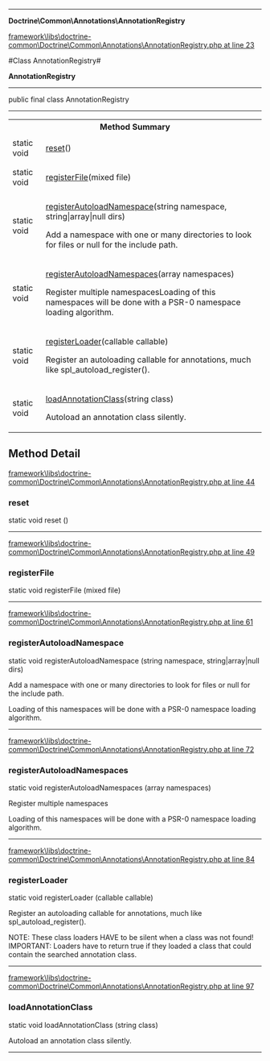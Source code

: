 

- - -

**Doctrine\Common\Annotations\AnnotationRegistry**


<a href="https://github.com/JeyDotC/Hirudo/blob/master/framework/libs/doctrine-common/Doctrine/Common/Annotations/AnnotationRegistry.php#L23" >framework\libs\doctrine-common\Doctrine\Common\Annotations\AnnotationRegistry.php at line 23</a>

#Class AnnotationRegistry#

**AnnotationRegistry**




- - -

<p class="signature"><span class='k'>public final  class</span> <span class='nx'>AnnotationRegistry</span></p>



- - -

<table id="summary_method">
<tr><th colspan="2">Method Summary</th></tr>
<tr>
<td><span class='k'>static </span> <span class='nx'>void</span></td>
<td class="description"><p class="name"><a href="#reset">reset</a>()</p></td>
</tr>
<tr>
<td><span class='k'>static </span> <span class='nx'>void</span></td>
<td class="description"><p class="name"><a href="#registerfile">registerFile</a>(mixed file)</p></td>
</tr>
<tr>
<td><span class='k'>static </span> <span class='nx'>void</span></td>
<td class="description"><p class="name"><a href="#registerautoloadnamespace">registerAutoloadNamespace</a>(string namespace, string|array|null dirs)</p><p class="description">Add a namespace with one or many directories to look for files or null for the include path.
</p></td>
</tr>
<tr>
<td><span class='k'>static </span> <span class='nx'>void</span></td>
<td class="description"><p class="name"><a href="#registerautoloadnamespaces">registerAutoloadNamespaces</a>(array namespaces)</p><p class="description">Register multiple namespacesLoading of this namespaces will be done with a PSR-0 namespace loading algorithm.</p></td>
</tr>
<tr>
<td><span class='k'>static </span> <span class='nx'>void</span></td>
<td class="description"><p class="name"><a href="#registerloader">registerLoader</a>(callable callable)</p><p class="description">Register an autoloading callable for annotations, much like spl_autoload_register().
</p></td>
</tr>
<tr>
<td><span class='k'>static </span> <span class='nx'>void</span></td>
<td class="description"><p class="name"><a href="#loadannotationclass">loadAnnotationClass</a>(string class)</p><p class="description">Autoload an annotation class silently.</p></td>
</tr>
</table>

<h2 id="detail_method">Method Detail</h2>

<a href="https://github.com/JeyDotC/Hirudo/blob/master/framework/libs/doctrine-common/Doctrine/Common/Annotations/AnnotationRegistry.php#L44" >framework\libs\doctrine-common\Doctrine\Common\Annotations\AnnotationRegistry.php at line 44</a>

<h3 id="reset()">reset</h3>
<span class='k'>static </span> <span class='nx'>void</span> <span class='nf'>reset</span> ()

<div class="details">

</div>

- - -


<a href="https://github.com/JeyDotC/Hirudo/blob/master/framework/libs/doctrine-common/Doctrine/Common/Annotations/AnnotationRegistry.php#L49" >framework\libs\doctrine-common\Doctrine\Common\Annotations\AnnotationRegistry.php at line 49</a>

<h3 id="registerFile()">registerFile</h3>
<span class='k'>static </span> <span class='nx'>void</span> <span class='nf'>registerFile</span> (mixed file)

<div class="details">

</div>

- - -


<a href="https://github.com/JeyDotC/Hirudo/blob/master/framework/libs/doctrine-common/Doctrine/Common/Annotations/AnnotationRegistry.php#L61" >framework\libs\doctrine-common\Doctrine\Common\Annotations\AnnotationRegistry.php at line 61</a>

<h3 id="registerAutoloadNamespace()">registerAutoloadNamespace</h3>
<span class='k'>static </span> <span class='nx'>void</span> <span class='nf'>registerAutoloadNamespace</span> (string namespace, string|array|null dirs)

<div class="details">
<p>Add a namespace with one or many directories to look for files or null for the include path.</p><p>Loading of this namespaces will be done with a PSR-0 namespace loading algorithm.</p>
</div>

- - -


<a href="https://github.com/JeyDotC/Hirudo/blob/master/framework/libs/doctrine-common/Doctrine/Common/Annotations/AnnotationRegistry.php#L72" >framework\libs\doctrine-common\Doctrine\Common\Annotations\AnnotationRegistry.php at line 72</a>

<h3 id="registerAutoloadNamespaces()">registerAutoloadNamespaces</h3>
<span class='k'>static </span> <span class='nx'>void</span> <span class='nf'>registerAutoloadNamespaces</span> (array namespaces)

<div class="details">
<p>Register multiple namespaces</p><p>Loading of this namespaces will be done with a PSR-0 namespace loading algorithm.</p>
</div>

- - -


<a href="https://github.com/JeyDotC/Hirudo/blob/master/framework/libs/doctrine-common/Doctrine/Common/Annotations/AnnotationRegistry.php#L84" >framework\libs\doctrine-common\Doctrine\Common\Annotations\AnnotationRegistry.php at line 84</a>

<h3 id="registerLoader()">registerLoader</h3>
<span class='k'>static </span> <span class='nx'>void</span> <span class='nf'>registerLoader</span> (callable callable)

<div class="details">
<p>Register an autoloading callable for annotations, much like spl_autoload_register().</p><p>NOTE: These class loaders HAVE to be silent when a class was not found!
IMPORTANT: Loaders have to return true if they loaded a class that could contain the searched annotation class.</p>
</div>

- - -


<a href="https://github.com/JeyDotC/Hirudo/blob/master/framework/libs/doctrine-common/Doctrine/Common/Annotations/AnnotationRegistry.php#L97" >framework\libs\doctrine-common\Doctrine\Common\Annotations\AnnotationRegistry.php at line 97</a>

<h3 id="loadAnnotationClass()">loadAnnotationClass</h3>
<span class='k'>static </span> <span class='nx'>void</span> <span class='nf'>loadAnnotationClass</span> (string class)

<div class="details">
<p>Autoload an annotation class silently.</p>
</div>

- - -

